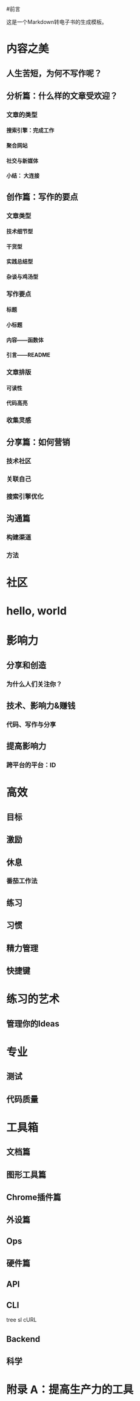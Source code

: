 
#前言

这是一个Markdown转电子书的生成模板。


# 内容之美

## 人生苦短，为何不写作呢？

## 分析篇：什么样的文章受欢迎？

### 文章的类型

#### 搜索引擎：完成工作

#### 聚合网站

#### 社交与新媒体

#### 小结： 大连接

## 创作篇：写作的要点

### 文章类型

#### 技术细节型

#### 干货型

#### 实践总结型

#### 杂谈与鸡汤型

### 写作要点

#### 标题

#### 小标题

#### 内容——函数体

#### 引言——README

### 文章排版

#### 可读性

#### 代码高亮

### 收集灵感

## 分享篇：如何营销

### 技术社区

### 关联自己

### 搜索引擎优化

## 沟通篇

### 构建渠道

### 方法

# 社区

# hello, world

# 影响力

## 分享和创造

### 为什么人们关注你？

## 技术、影响力&赚钱

### 代码、写作与分享

## 提高影响力

### 跨平台的平台：ID

# 高效

## 目标

## 激励

## 休息

### 番茄工作法

## 练习 

## 习惯

## 精力管理

## 快捷键

# 练习的艺术

## 管理你的Ideas

# 专业

## 测试

## 代码质量

# 工具箱

文档篇
---

图形工具篇
---

Chrome插件篇
---

外设篇
---

Ops
---

硬件篇
---

API
---

CLI
---

tree
sl
cURL

Backend
---

科学
---

附录 A：提高生产力的工具
===
